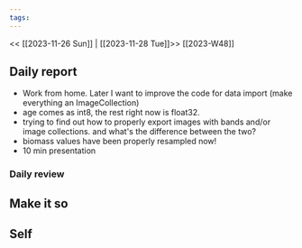 ```yaml
---
tags:
---
```

<< [[2023-11-26 Sun]] | [[2023-11-28 Tue]]>>
[[2023-W48]]

## Daily report
- Work from home. Later I want to improve the code for data import (make everything an ImageCollection)
- age comes as int8, the rest right now is float32.
- trying to find out how to properly export images with bands and/or image collections. and what's the difference between the two?
- biomass values have been properly resampled now!
- 10 min presentation
### Daily review
## Make it so


## Self

